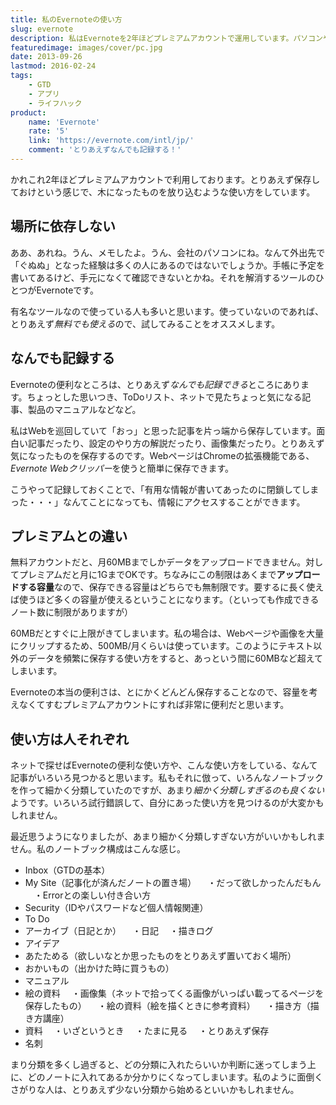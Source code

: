 ```yaml
---
title: 私のEvernoteの使い方
slug: evernote
description: 私はEvernoteを2年ほどプレミアムアカウントで運用しています。パソコンやスマートフォンなど、媒体を選ばずに使えるのが便利です。まだ使ったことがない人は無料でも利用できるので、試しに使ってみてはどうでしょうか。
featuredimage: images/cover/pc.jpg
date: 2013-09-26
lastmod: 2016-02-24
tags: 
    - GTD
    - アプリ
    - ライフハック
product:
    name: 'Evernote'
    rate: '5'
    link: 'https://evernote.com/intl/jp/'
    comment: 'とりあえずなんでも記録する！'
---
```


かれこれ2年ほどプレミアムアカウントで利用しております。とりあえず保存しておけという感じで、木になったものを放り込むような使い方をしています。

## 場所に依存しない

ああ、あれね。うん、メモしたよ。うん、会社のパソコンにね。なんて外出先で「ぐぬぬ」となった経験は多くの人にあるのではないでしょうか。手帳に予定を書いてあるけど、手元になくて確認できないとかね。それを解消するツールのひとつがEvernoteです。

有名なツールなので使っている人も多いと思います。使っていないのであれば、とりあえず<em>無料でも使える</em>ので、試してみることをオススメします。


## なんでも記録する


Evernoteの便利なところは、とりあえず<em>なんでも記録できる</em>ところにあります。ちょっとした思いつき、ToDoリスト、ネットで見たちょっと気になる記事、製品のマニュアルなどなど。

私はWebを巡回していて「おっ」と思った記事を片っ端から保存しています。面白い記事だったり、設定のやり方の解説だったり、画像集だったり。とりあえず気になったものを保存するのです。WebページはChromeの拡張機能である、<em>Evernote Webクリッパー</em>を使うと簡単に保存できます。

こうやって記録しておくことで、「有用な情報が書いてあったのに閉鎖してしまった・・・」なんてことになっても、情報にアクセスすることができます。


## プレミアムとの違い


無料アカウントだと、月60MBまでしかデータをアップロードできません。対してプレミアムだと月に1GまでOKです。ちなみにこの制限はあくまで<strong>アップロードする容量</strong>なので、保存できる容量はどちらでも無制限です。要するに長く使えば使うほど多くの容量が使えるということになります。（といっても作成できるノート数に制限がありますが）

60MBだとすぐに上限がきてしまいます。私の場合は、Webページや画像を大量にクリップするため、500MB/月くらいは使っています。このようにテキスト以外のデータを頻繁に保存する使い方をすると、あっという間に60MBなど超えてしまいます。

Evernoteの本当の便利さは、とにかくどんどん保存することなので、容量を考えなくてすむプレミアムアカウントにすれば非常に便利だと思います。


## 使い方は人それぞれ


ネットで探せばEvernoteの便利な使い方や、こんな使い方をしている、なんて記事がいろいろ見つかると思います。私もそれに倣って、いろんなノートブックを作って細かく分類していたのですが、あまり<em>細かく分類しすぎるのも良くない</em>ようです。いろいろ試行錯誤して、自分にあった使い方を見つけるのが大変かもしれません。

最近思うようになりましたが、あまり細かく分類しすぎない方がいいかもしれません。私のノートブック構成はこんな感じ。

<ul>
<li>Inbox（GTDの基本）</li>
<li>My Site（記事化が済んだノートの置き場）
　・だって欲しかったんだもん
　・Errorとの楽しい付き合い方</li>
<li>Security（IDやパスワードなど個人情報関連）</li>
<li>To Do</li>
<li>アーカイブ（日記とか）
　・日記
　・描きログ</li>
<li>アイデア</li>
<li>あたためる（欲しいなとか思ったものをとりあえず置いておく場所）</li>
<li>おかいもの（出かけた時に買うもの）</li>
<li>マニュアル</li>
<li>絵の資料
　・画像集（ネットで拾ってくる画像がいっぱい載ってるページを保存したもの）
　・絵の資料（絵を描くときに参考資料）
　・描き方（描き方講座）</li>
<li>資料
　・いざというとき
　・たまに見る
　・とりあえず保存</li>
<li>名刺</li>
</ul>

まり分類を多くし過ぎると、どの分類に入れたらいいか判断に迷ってしまう上に、どのノートに入れてあるか分かりにくなってしまいます。私のように面倒くさがりな人は、とりあえず少ない分類から始めるといいかもしれません。
